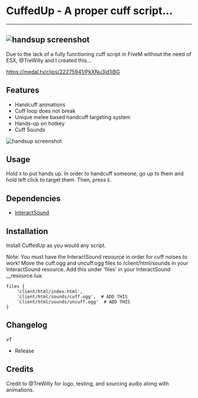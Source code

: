 # CuffedUp - A proper cuff script...
------------
![handsup screenshot](https://i.imgur.com/L1iUxzR.png)
------------
Due to the lack of a fully functioning cuff script in FiveM without the need of ESX, @TreWilly and I created this...

https://medal.tv/clips/22275941/PkXNu3id1jBG


## Features
* Handcuff animations
* Cuff loop does not break
* Unique melee based handcuff targeting system
* Hands-up on hotkey
* Cuff Sounds

![handsup screenshot](https://i.imgur.com/3hSlF82.png)

## Usage
Hold ``X`` to put hands up.
In order to handcuff someone, go up to them and hold left click to target them. Then, press ``E``.

## Dependencies
* [InteractSound](https://forum.cfx.re/t/release-play-custom-sounds-for-interactions/8282)

## Installation
Install CuffedUp as you would any script.

Note: You must have the InteractSound resource in order for cuff noises to work! Move the cuff.ogg and uncuff.ogg files to /client/html/sounds in your InteractSound resource. Add this under 'files' in your InteractSound __resource.lua:
```
files {
    'client/html/index.html',
    'client/html/sounds/cuff.ogg',  # ADD THIS
    'client/html/sounds/uncuff.ogg'  # ADD THIS
}
```

## Changelog
*v1*
* Release

## Credits
Credit to @TreWilly for logo, testing, and sourcing audio along with animations.